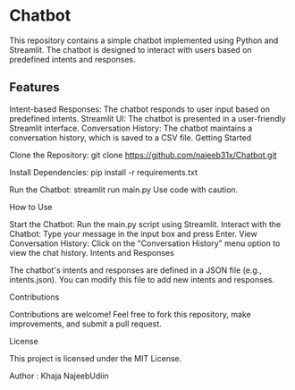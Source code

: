 <h1>Chatbot</h1>

This repository contains a simple chatbot implemented using Python and Streamlit. The chatbot is designed to interact with users based on predefined intents and responses.

<h2>Features</h2>

Intent-based Responses: The chatbot responds to user input based on predefined intents.
Streamlit UI: The chatbot is presented in a user-friendly Streamlit interface.
Conversation History: The chatbot maintains a conversation history, which is saved to a CSV file.
Getting Started

Clone the Repository:
git clone https://github.com/najeeb31x/Chatbot.git

Install Dependencies:
pip install -r requirements.txt

Run the Chatbot:
streamlit run main.py
Use code with caution.

How to Use

Start the Chatbot: Run the main.py script using Streamlit.
Interact with the Chatbot: Type your message in the input box and press Enter.
View Conversation History: Click on the "Conversation History" menu option to view the chat history.
Intents and Responses

The chatbot's intents and responses are defined in a JSON file (e.g., intents.json). You can modify this file to add new intents and responses.


Contributions

Contributions are welcome! Feel free to fork this repository, make improvements, and submit a pull request.

License

This project is licensed under the MIT License.

Author : Khaja NajeebUdiin
